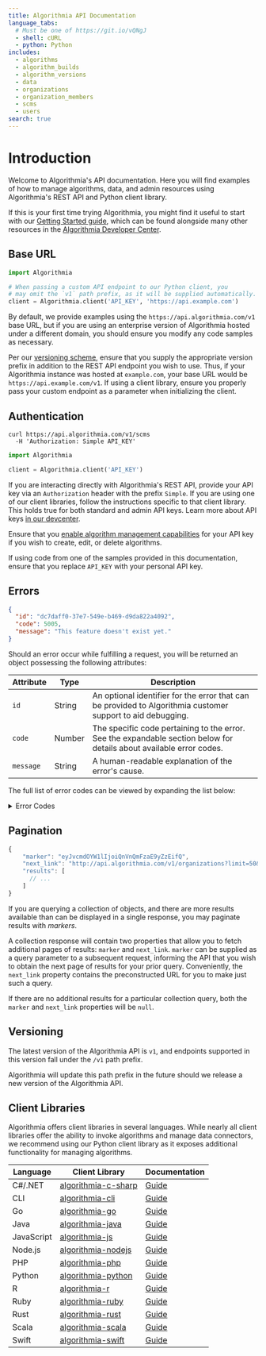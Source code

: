 ```yaml
---
title: Algorithmia API Documentation
language_tabs:
  # Must be one of https://git.io/vQNgJ
  - shell: cURL
  - python: Python
includes:
  - algorithms
  - algorithm_builds
  - algorithm_versions
  - data
  - organizations
  - organization_members
  - scms
  - users 
search: true
---
```

# Introduction

Welcome to Algorithmia's API documentation. Here you will find examples of how to manage algorithms, data, and admin resources using Algorithmia's REST API and Python client library.

If this is your first time trying Algorithmia, you might find it useful to start with our [Getting Started guide](/getting-started), which can be found alongside many other resources in the [Algorithmia Developer Center](/developers).

## Base URL

```python
import Algorithmia

# When passing a custom API endpoint to our Python client, you 
# may omit the `v1` path prefix, as it will be supplied automatically.
client = Algorithmia.client('API_KEY', 'https://api.example.com')
```

By default, we provide examples using the `https://api.algorithmia.com/v1` base URL, but if you are using an enterprise version of Algorithmia hosted under a different domain, you should ensure you modify any code samples as necessary.

Per our [versioning scheme](#versioning), ensure that you supply the appropriate version prefix in addition to the REST API endpoint you wish to use. Thus, if your Algorithmia instance was hosted at `example.com`, your base URL would be `https://api.example.com/v1`. If using a client library, ensure you properly pass your custom endpoint as a parameter when initializing the client.

## Authentication

```shell
curl https://api.algorithmia.com/v1/scms
  -H 'Authorization: Simple API_KEY'
```

```python
import Algorithmia

client = Algorithmia.client('API_KEY')
```


If you are interacting directly with Algorithmia's REST API, provide your API key via an `Authorization` header with the prefix `Simple`. If you are using one of our client libraries, follow the instructions specific to that client library. This holds true for both standard and admin API keys. Learn more about API keys [in our devcenter](/developers/platform/customizing-api-keys).

Ensure that you [enable algorithm management capabilities](/developers/algorithm-development/algorithm-management) for your API key if you wish to create, edit, or delete algorithms.

<aside class="notice">
If using code from one of the samples provided in this documentation, ensure that you replace <code>API_KEY</code> with your personal API key.
</aside>

## Errors

```json
{
  "id": "dc7daff0-37e7-549e-b469-d9da822a4092",
  "code": 5005,
  "message": "This feature doesn't exist yet."
}
```

Should an error occur while fulfilling a request, you will be returned an object possessing the following attributes: 

|Attribute|Type|Description|
|-|-|-|
|`id`|String|An optional identifier for the error that can be provided to Algorithmia customer support to aid debugging.|
|`code`|Number|The specific code pertaining to the error. See the expandable section below for details about available error codes.|
|`message`|String|A human-readable explanation of the error's cause.|

The full list of error codes can be viewed by expanding the list below:

<details>
  <summary>Error Codes</summary>
  <table>
    <thead>
      <tr>
        <th>Code</th>
        <th>Description</th>
      </tr>
    </thead>
    <tbody>
      <tr><td>1000</td><td>The requested algorithm was not found.</td></tr>
      <tr><td>1001</td><td>An algorithm with the requested name does not exist.</td></tr>
      <tr><td>1002</td><td>An algorithm with the requested name already exists.</td></tr>
      <tr><td>1003</td><td>The package set does not exist.</td></tr>
      <tr><td>1004</td><td>The package set build does not exist.</td></tr>
      <tr><td>1005</td><td>The package does not exist.</td></tr>
      <tr><td>1006</td><td>Unable to update package set.</td></tr>
      <tr><td>1007</td><td>Version already published. Please compile your algorithm.</td></tr>
      <tr><td>1008</td><td>Failed to create algorithm on backing SCM.</td></tr>
      <tr><td>1009</td><td>An algorithm with the requested ID does not exist.</td></tr>
      <tr><td>2001</td><td>Caller is not authorized to perform the operation.</td></tr>
      <tr><td>2002</td><td>Unknown or invalid API key.</td></tr>
      <tr><td>2011</td><td>A package with that name already exists.</td></tr>
      <tr><td>2012</td><td>Invalid build status.</td></tr>
      <tr><td>2013</td><td>Invalid JSON.</td></tr>
      <tr><td>2014</td><td>Invalid build image.</td></tr>
      <tr><td>2015</td><td>Invalid request.</td></tr>
      <tr><td>2016</td><td>Invalid JSON for package set contents.</td></tr>
      <tr><td>2017</td><td>The status is invalid or the operation is not valid for a package set with its status.</td></tr>
      <tr><td>2018</td><td>Request body is invalid, missing field: 'owner'.</td></tr>
      <tr><td>3000</td><td>The requested user was not found.</td></tr>
      <tr><td>3001</td><td>Malformed user JSON in request.</td></tr>
      <tr><td>3003</td><td>The username is already taken.</td></tr>
      <tr><td>3004</td><td>The email address is already taken by a different username.</td></tr>
      <tr><td>3005</td><td>Not all required fields have been provided.</td></tr>
      <tr><td>3007</td><td>The username in the request body does not match the username in the request path.</td></tr>
      <tr><td>3008</td><td>Updating the email of a user is not allowed.</td></tr>
      <tr><td>3009</td><td>Invalid sign-up form.</td></tr>
      <tr><td>3010</td><td>Invalid JSON to create a package.</td></tr>
      <tr><td>3100</td><td>The requested organization was not found.</td></tr>
      <tr><td>3101</td><td>An organization already exists with this name.</td></tr>
      <tr><td>3102</td><td>Unable to remove the last owner of an organization.</td></tr>
      <tr><td>3104</td><td>Failed to reserve an organization user while adding an organization.</td></tr>
      <tr><td>3103</td><td>Malformed organization JSON in request.</td></tr>
      <tr><td>3105</td><td>Favicon cannot exceed maximum size.</td></tr>
      <tr><td>3106</td><td>Invalid file to upload.</td></tr>
      <tr><td>3107</td><td>Logo cannot exceed maximum size.</td></tr>
      <tr><td>4001</td><td>The requested algorithm language is not known.</td></tr>
      <tr><td>4002</td><td>The requested algorithm language does not support this feature.</td></tr>
      <tr><td>4003</td><td>Malformed package set JSON in request.</td></tr>
      <tr><td>4004</td><td>The requested machine type is not supported.</td></tr>
      <tr><td>4005</td><td>A package set with the requested name already exists.</td></tr>
      <tr><td>4006</td><td>A package set with the requested name does not exist.</td></tr>
      <tr><td>4007</td><td>The package set contents contain duplicate items.</td></tr>
      <tr><td>4008</td><td>The SCM OAuth token was not found.</td></tr>
      <tr><td>4009</td><td>The SCM configuration was not found.</td></tr>
      <tr><td>4010</td><td>Required parameter start_date or end_date is missing.</td></tr>
      <tr><td>4011</td><td>Only algorithms backed with the internal SCM can modify code through Algorithmia APIs.</td></tr>
      <tr><td>4012</td><td>Internal SCM does not support webhooks.</td></tr>
      <tr><td>4020</td><td>The provided SCM configuration is invalid.</td></tr>
      <tr><td>4021</td><td>Malformed update SCM payload.</td></tr>
      <tr><td>4040</td><td>Unable to delete SCM configuration.</td></tr>
      <tr><td>4041</td><td>Unable to perform specified action on the default SCM.</td></tr>
      <tr><td>4042</td><td>Unable to perform specified action on a disabled SCM.</td></tr>
      <tr><td>4043</td><td>Unable to delete SCM configuration in use.</td></tr>
      <tr><td>4044</td><td>Duplicate SCM exists that has the same id or matches provider, OAuth client ID, and web URL.</td></tr>
      <tr><td>4045</td><td>Unable to modify the referenced SCM configuration.</td></tr>
      <tr><td>4050</td><td>Unable to start OAuth flow.</td></tr>
      <tr><td>4051</td><td>Unable to finish OAuth flow.</td></tr>
      <tr><td>4070</td><td>Webhook payload malformed.</td></tr>
      <tr><td>4080</td><td>SCM provider is not authorized.</td></tr>
      <tr><td>4084</td><td>Failed communicating with SCM.</td></tr>
      <tr><td>5001</td><td>There was an internal error.</td></tr>
      <tr><td>5002</td><td>Invalid marker used.</td></tr>
      <tr><td>5003</td><td>Limit must be between 1 and the system-configured page size limit.</td></tr>
      <tr><td>5004</td><td>Requested configuration entry could not be found.</td></tr>
      <tr><td>5005</td><td>Feature not implemented.</td></tr>
      <tr><td>6001</td><td>The request is invalid.</td></tr>
      <tr><td>7000</td><td>Request ID was not found.</td></tr>
    </tbody>
  </table>
</details>

## Pagination

```js
{
    "marker": "eyJvcmdOYW1lIjoiQnVnQmFzaE9yZzEifQ",
    "next_link": "http://api.algorithmia.com/v1/organizations?limit=50&marker=eyJvcmdOYW1lIjoiQnVnQmFzaE9yZzEifQ",
    "results": [
      // ...
    ]
}
```

If you are querying a collection of objects, and there are more results available than can be displayed in a single response, you may paginate results with *markers*.

A collection response will contain two properties that allow you to fetch additional pages of results: `marker` and `next_link`. `marker` can be supplied as a query parameter to a subsequent request, informing the API that you wish to obtain the next page of results for your prior query. Conveniently, the `next_link` property contains the preconstructed URL for you to make just such a query.

If there are no additional results for a particular collection query, both the `marker` and `next_link` properties will be `null`.

## Versioning

The latest version of the Algorithmia API is `v1`, and endpoints supported in this version fall under the `/v1` path prefix.

Algorithmia will update this path prefix in the future should we release a new version of the Algorithmia API.

## Client Libraries

Algorithmia offers client libraries in several languages. While nearly all client libraries offer the ability to invoke algorithms and manage data connectors, we recommend using our Python client library as it exposes additional functionality for managing algorithms.

|Language|Client Library|Documentation|
|-|-|-|
|C#/.NET|[algorithmia-c-sharp](https://github.com/algorithmiaio/algorithmia-c-sharp)|[Guide](/developers/clients/c_sharp_net)|
|CLI|[algorithmia-cli](https://github.com/algorithmiaio/algorithmia-cli)|[Guide](/developers/clients/cli)|
|Go|[algorithmia-go](https://github.com/algorithmiaio/algorithmia-go)|[Guide](/developers/clients/go)|
|Java|[algorithmia-java](https://github.com/algorithmiaio/algorithmia-java)|[Guide](/developers/clients/java)|
|JavaScript|[algorithmia-js](https://github.com/algorithmiaio/algorithmia-js)|[Guide](/developers/clients/javascript)|
|Node.js|[algorithmia-nodejs](https://github.com/algorithmiaio/algorithmia-nodejs)|[Guide](/developers/clients/node)|
|PHP|[algorithmia-php](https://github.com/algorithmiaio/algorithmia-php)|[Guide](/developers/clients/php)|
|Python|[algorithmia-python](https://github.com/algorithmiaio/algorithmia-python)|[Guide](/developers/clients/python)|
|R|[algorithmia-r](https://github.com/algorithmiaio/algorithmia-r)|[Guide](/developers/clients/r)|
|Ruby|[algorithmia-ruby](https://github.com/algorithmiaio/algorithmia-ruby)|[Guide](/developers/clients/ruby)|
|Rust|[algorithmia-rust](https://github.com/algorithmiaio/algorithmia-rust)|[Guide](/developers/clients/rust)|
|Scala|[algorithmia-scala](https://github.com/algorithmiaio/algorithmia-scala)|[Guide](/developers/clients/scala)|
|Swift|[algorithmia-swift](https://github.com/algorithmiaio/algorithmia-swift)|[Guide](/developers/clients/swift)|
